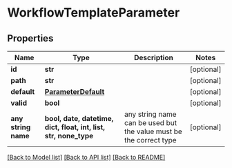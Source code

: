 # WorkflowTemplateParameter


## Properties
Name | Type | Description | Notes
------------ | ------------- | ------------- | -------------
**id** | **str** |  | [optional] 
**path** | **str** |  | [optional] 
**default** | [**ParameterDefault**](ParameterDefault.md) |  | [optional] 
**valid** | **bool** |  | [optional] 
**any string name** | **bool, date, datetime, dict, float, int, list, str, none_type** | any string name can be used but the value must be the correct type | [optional]

[[Back to Model list]](../README.md#documentation-for-models) [[Back to API list]](../README.md#documentation-for-api-endpoints) [[Back to README]](../README.md)


